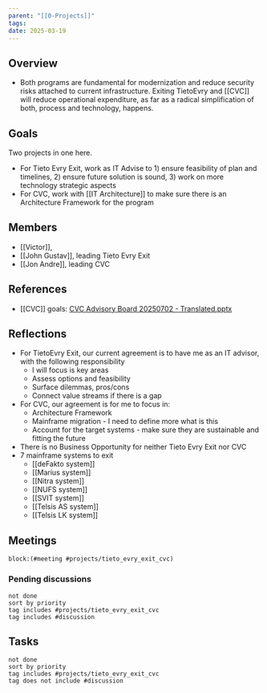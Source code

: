```yaml
---
parent: "[[0-Projects]]"
tags: 
date: 2025-03-19
---
```

## Overview
* Both programs are fundamental for modernization and reduce security risks attached to current infrastructure. Exiting TietoEvry and [[CVC]] will reduce operational expenditure, as far as a radical simplification of both, process and technology, happens.
## Goals
Two projects in one here. 
* For Tieto Evry Exit, work as IT Advise to 1) ensure feasibility of plan and timelines, 2) ensure future solution is sound, 3) work on more technology strategic aspects
* For CVC, work with [[IT Architecture]] to make sure there is an Architecture Framework for the program
## Members
* [[Victor]],
* [[John Gustav]], leading Tieto Evry Exit 
* [[Jon Andre]], leading CVC
## References
* [[CVC]] goals: [CVC Advisory Board 20250702 - Translated.pptx](https://telenorgroup-my.sharepoint.com/:p:/r/personal/victor_mendivil_telenor_no/Documents/1-Projects/CVC/CVC%20Advisory%20Board%2020250702%20-%20Translated.pptx?d=w2417fdaa396b49729ea86fa7f9d9bdc9&csf=1&web=1&e=accTgQ)
## Reflections
* For TietoEvry Exit, our current agreement is to have me as an IT advisor, with the following responsibility
	* I will focus is key areas
	* Assess options and feasibility
	* Surface dilemmas, pros/cons
	* Connect value streams if there is a gap
* For CVC, our agreement is for me to focus in:
	* Architecture Framework
	* Mainframe migration - I need to define more what is this
	* Account for the target systems - make sure they are sustainable and fitting the future 
* There is no Business Opportunity for neither Tieto Evry Exit nor CVC
* 7 mainframe systems to exit
	* [[deFakto system]]
	* [[Marius system]]
	* [[Nitra system]]
	* [[NUFS system]]
	* [[SVIT system]]
	* [[Telsis AS system]]
	* [[Telsis LK system]]
## Meetings
```query
block:(#meeting #projects/tieto_evry_exit_cvc)
```
### Pending discussions 
```tasks
not done
sort by priority
tag includes #projects/tieto_evry_exit_cvc    
tag includes #discussion
```
## Tasks
```tasks
not done
sort by priority
tag includes #projects/tieto_evry_exit_cvc    
tag does not include #discussion
```
